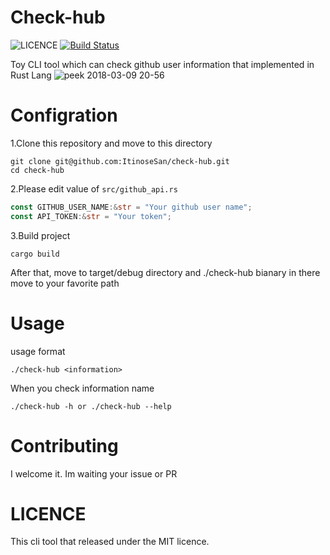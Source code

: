 # Check-hub
![LICENCE](https://img.shields.io/packagist/l/doctrine/orm.svg)
[![Build Status](https://travis-ci.org/ItinoseSan/check-hub.svg?branch=master)](https://travis-ci.org/ItinoseSan/check-hub)

Toy CLI tool which can check github user information that implemented in Rust Lang
![peek 2018-03-09 20-56](https://user-images.githubusercontent.com/24353841/37239141-4c88fa30-2479-11e8-8e21-4d806b0d03c0.gif)
# Configration
1.Clone this repository and move to this directory
```
git clone git@github.com:ItinoseSan/check-hub.git
cd check-hub
```
2.Please edit value of ```src/github_api.rs```
```rust
const GITHUB_USER_NAME:&str = "Your github user name";
const API_TOKEN:&str = "Your token";
```
3.Build project 
```
cargo build
```
After that, move to target/debug directory and ./check-hub bianary in there move to your favorite path
# Usage
usage format
```
./check-hub <information>
````
When you check information name 
````
./check-hub -h or ./check-hub --help
````
# Contributing
I welcome it. Im waiting your issue or PR
# LICENCE
This cli tool that released under the MIT licence.
